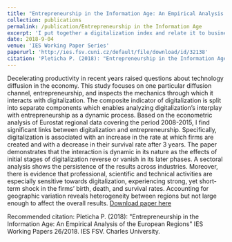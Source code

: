 ```yaml
---
title: "Entrepreneurship in the Information Age: An Empirical Analysis of the European Regions"
collection: publications
permalink: /publication/Entrepreneurship in the Information Age
excerpt: 'I put together a digitalization index and relate it to business demographics in the NUTS2 regions in years 2008-2015.'
date: 2018-9-04
venue: 'IES Working Paper Series'
paperurl: 'http://ies.fsv.cuni.cz/default/file/download/id/32138'
citation: 'Pleticha P. (2018): "Entrepreneurship in the Information Age: An Empirical Analysis of the European Regions" IES Working Papers 26/2018. IES FSV. Charles University.'
---
```

Decelerating productivity in recent years raised questions about technology diffusion in the economy. This study focuses on one particular diffusion channel, entrepreneurship, and inspects the mechanics through which it interacts with digitalization. The composite indicator of digitalization is split into separate components which enables analyzing digitalization’s interplay with entrepreneurship as a dynamic process. Based on the econometric analysis of Eurostat regional data covering the period 2008-2015, I find significant links between digitalization and entrepreneurship. Specifically, digitalization is associated with an increase in the rate at which firms are created and with a decrease in their survival rate after 3 years. The paper demonstrates that the interaction is dynamic in its nature as the effects of initial stages of digitalization reverse or vanish in its later phases. A sectoral analysis shows the persistence of the results across industries. Moreover, there is evidence that professional, scientific and technical activities are especially sensitive towards digitalization, experiencing strong, yet short-term shock in the firms’ birth, death, and survival rates. Accounting for geographic variation reveals heterogeneity between regions but not large enough to affect the overall results.
[Download paper here](http://ies.fsv.cuni.cz/default/file/download/id/32138)

Recommended citation: Pleticha P. (2018): "Entrepreneurship in the Information Age: An Empirical Analysis of the European Regions" IES Working Papers 26/2018. IES FSV. Charles University.
